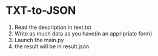 # TXT-to-JSON
1) Read the description in text.txt
2) Write as much data as you have(in an appripriate form)
3) Launch the main.py
4) the result will be in result.json
